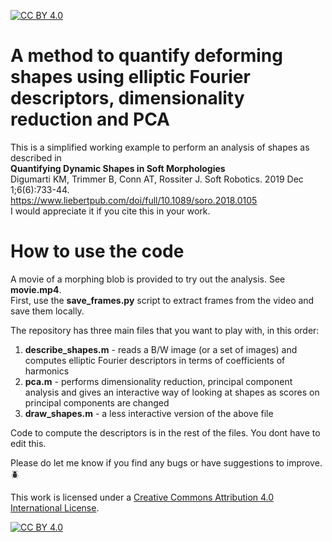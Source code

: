 [![CC BY 4.0][cc-by-shield]][cc-by]

# A method to quantify deforming shapes using elliptic Fourier descriptors, dimensionality reduction and PCA
This is a simplified working example to perform an analysis of shapes as described in  
**Quantifying Dynamic Shapes in Soft Morphologies**  
Digumarti KM, Trimmer B, Conn AT, Rossiter J. Soft Robotics. 2019 Dec 1;6(6):733-44.  
https://www.liebertpub.com/doi/full/10.1089/soro.2018.0105  
I would appreciate it if you cite this in your work.

# How to use the code  
A movie of a morphing blob is provided to try out the analysis. See **movie.mp4**.  
First, use the **save_frames.py** script to extract frames from the video and save them locally.

The repository has three main files that you want to play with, in this order:
1. **describe_shapes.m** - reads a B/W image (or a set of images) and computes elliptic Fourier descriptors in terms of coefficients of harmonics
2. **pca.m** - performs dimensionality reduction, principal component analysis and gives an interactive way of looking at shapes as scores on principal components are changed
3. **draw_shapes.m** - a less interactive version of the above file

Code to compute the descriptors is in the rest of the files. You dont have to edit this.

Please do let me know if you find any bugs or have suggestions to improve. :beetle:

This work is licensed under a
[Creative Commons Attribution 4.0 International License][cc-by].

[![CC BY 4.0][cc-by-image]][cc-by]

[cc-by]: http://creativecommons.org/licenses/by/4.0/
[cc-by-image]: https://i.creativecommons.org/l/by/4.0/88x31.png
[cc-by-shield]: https://img.shields.io/badge/License-CC%20BY%204.0-lightgrey.svg
